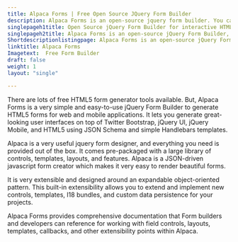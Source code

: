 ```yaml
---
title: Alpaca Forms | Free Open Source JQuery Form Builder
description: Alpaca Forms is an open-source jquery form builder. You can easily create html5 forms for your website using Alpaca Forms, JQuery Form Designer Tool.
singlepageh1title: Open Source jQuery Form Builder for interactive HTML5 Forms
singlepageh2title: Alpaca Forms is an open-source jQuery Form Builder, for interactive html5 forms for your web and mobile applications using JSON Schema and Handlebars templates.
Shortdescriptionlistingpage: Alpaca Forms is an open-source jQuery Form Builder, for interactive html5 forms for your web and mobile applications using JSON Schema and Handlebars templates.
linktitle: Alpaca Forms
Imagetext:  Free Form Builder
draft: false
weight: 1
layout: "single"

---
```


There are lots of free HTML5 form generator tools available. But, Alpaca Forms is a very simple and easy-to-use jQuery Form Builder to generate HTML5 forms for web and mobile applications. It lets you generate great-looking user interfaces on top of Twitter Bootstrap, jQuery UI, jQuery Mobile, and HTML5 using JSON Schema and simple Handlebars templates.

Alpaca is a very useful jquery form designer, and everything you need is provided out of the box. It comes pre-packaged with a large library of controls, templates, layouts, and features. Alpaca is a JSON-driven javascript form creator which makes it very easy to render beautiful forms.

It is very extensible and designed around an expandable object-oriented pattern. This built-in extensibility allows you to extend and implement new controls, templates, I18 bundles, and custom data persistence for your projects.

Alpaca Forms provides comprehensive documentation that Form builders and developers can reference for working with field controls, layouts, templates, callbacks, and other extensibility points within Alpaca.